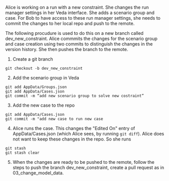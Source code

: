 Alice is working on a run with a new constraint. She changes the run manager settings in her Veda interface. She adds a scenario group and case. For Bob to have access to these run manager settings, she needs to commit the changes to her local repo and push to the remote.

The following procudure is used to do this on a new branch called dev_new_constraint. Alice commmits the changes for the scenario group and case creation using two commits to distinguish the changes in the version history. She then pushes the branch to the remote.

1. Create a git branch
```
git checkout -b dev_new_constraint
```
2. Add the scenario group in Veda

```
git add AppData/Groups.json
git add AppData/Cases.json
git commit -m “add new scenario group to solve new costraint”
```

3. Add the new case to the repo
```
git add AppData/Cases.json
git commit -m "add new case to run new case
```

4. Alice runs the case. This changes the "Edited On" entry of AppData/Cases.json (which Alice sees, by running ```git diff```). Alice does not want to keep these changes in the repo. So she runs 
```
git stash
git stash clear
```

5. When the changes are ready to be pushed to the remote, follow the steps to push the branch dev_new_constraint, create a pull request as in 03_change_model_data.